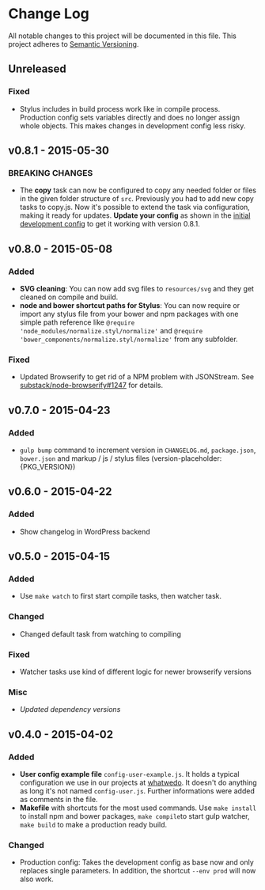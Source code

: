 # Change Log
All notable changes to this project will be documented in this file.
This project adheres to [Semantic Versioning](http://semver.org/).

## Unreleased
### Fixed
- Stylus includes in build process work like in compile process. Production config sets variables directly and does no longer assign whole objects. This makes changes in development config less risky.

## v0.8.1 - 2015-05-30
### BREAKING CHANGES
- The **copy** task can now be configured to copy any needed folder or files in the given folder structure of `src`. Previously you had to add new copy tasks to copy.js. Now it's possible to extend the task via configuration, making it ready for updates. **Update your config** as shown in the [initial development config](https://github.com/whatwedo/gulp-wp-theme/blob/v0.8.1/gulp/config-development.js#L49) to get it working with version 0.8.1.

## v0.8.0 - 2015-05-08
### Added
- **SVG cleaning**: You can now add svg files to `resources/svg` and they get cleaned on compile and build.
- **node and bower shortcut paths for Stylus**: You can now require or import any stylus file from your bower and npm packages with one simple path reference like `@require 'node_modules/normalize.styl/normalize'` and `@require 'bower_components/normalize.styl/normalize'` from any subfolder.

### Fixed
- Updated Browserify to get rid of a NPM problem with JSONStream. See [substack/node-browserify#1247](https://github.com/substack/node-browserify/pull/1247) for details.

## v0.7.0 - 2015-04-23
### Added
- `gulp bump` command to increment version in `CHANGELOG.md`, `package.json`, `bower.json` and markup / js / stylus files (version-placeholder: {PKG_VERSION})

## v0.6.0 - 2015-04-22
### Added
- Show changelog in WordPress backend

## v0.5.0 - 2015-04-15
### Added
- Use `make watch` to first start compile tasks, then watcher task.

### Changed
- Changed default task from watching to compiling

### Fixed
- Watcher tasks use kind of different logic for newer browserify versions

### Misc
- *Updated dependency versions*

## v0.4.0 - 2015-04-02
### Added
- **User config example file** `config-user-example.js`. It holds a typical configuration we use in our projects at [whatwedo](https://whatwedo.ch). It doesn't do anything as long it's not named `config-user.js`. Further informations were added as comments in the file.
- **Makefile** with shortcuts for the most used commands. Use ```make install``` to install npm and bower packages, ```make compile```to start gulp watcher, ```make build``` to make a production ready build.

### Changed
- Production config: Takes the development config as base now and only replaces single parameters. In addition, the shortcut ```--env prod``` will now also work.
